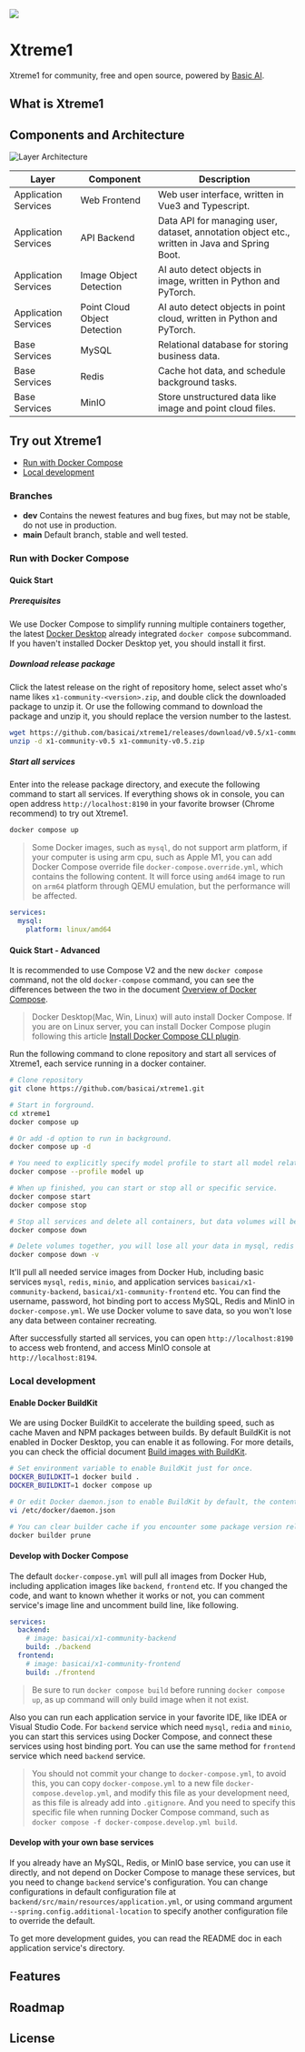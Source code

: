 ![](https://img.shields.io/badge/Apache--2.0-license-green)
# Xtreme1

Xtreme1 for community, free and open source, powered by [Basic AI](https://www.basic.ai/).

## What is Xtreme1

## Components and Architecture

![Layer Architecture](/docs/images/layer-architecture.png?raw=true)

| Layer | Component | Description |
| --- | --- | --- |
| Application Services | Web Frontend | Web user interface, written in Vue3 and Typescript. |
| Application Services | API Backend | Data API for managing user, dataset, annotation object etc., written in Java and Spring Boot. |
| Application Services | Image Object Detection | AI auto detect objects in image, written in Python and PyTorch. |
| Application Services | Point Cloud Object Detection | AI auto detect objects in point cloud, written in Python and PyTorch. |
| Base Services | MySQL | Relational database for storing business data. |
| Base Services | Redis | Cache hot data, and schedule background tasks. |
| Base Services | MinIO | Store unstructured data like image and point cloud files. |

## Try out Xtreme1

* [Run with Docker Compose](#run-with-docker-compose)
* [Local development](#local-development)

### Branches

* **dev** Contains the newest features and bug fixes, but may not be stable, do not use in production.
* **main** Default branch, stable and well tested.

### Run with Docker Compose

#### Quick Start

##### Prerequisites 

We use Docker Compose to simplify running multiple containers together, the latest [Docker Desktop](https://docs.docker.com/desktop/) already integrated `docker compose` subcommand. If you haven't installed Docker Desktop yet, you should install it first.

##### Download release package

Click the latest release on the right of repository home, select asset who's name likes `x1-community-<version>.zip`, and double click the downloaded package to unzip it. Or use the following command to download the package and unzip it, you should replace the version number to the lastest.

```bash
wget https://github.com/basicai/xtreme1/releases/download/v0.5/x1-community-v0.5.zip
unzip -d x1-community-v0.5 x1-community-v0.5.zip
```

##### Start all services

Enter into the release package directory, and execute the following command to start all services. If everything shows ok in console, you can open address `http://localhost:8190` in your favorite browser (Chrome recommend) to try out Xtreme1.

```bash
docker compose up
```

> Some Docker images, such as `mysql`, do not support arm platform, if your computer is using arm cpu, such as Apple M1, you can add Docker Compose override file `docker-compose.override.yml`, which contains the following content. It will force using `amd64` image to run on `arm64` platform through QEMU emulation, but the performance will be affected.

```yaml
services:
  mysql:
    platform: linux/amd64
```

#### Quick Start - Advanced

It is recommended to use Compose V2 and the new `docker compose` command, not the old `docker-compose` command, you can see the differences between the two in the document [Overview of Docker Compose](https://docs.docker.com/compose/).

> Docker Desktop(Mac, Win, Linux) will auto install Docker Compose. If you are on Linux server, you can install Docker Compose plugin following this article [Install Docker Compose CLI plugin](https://docs.docker.com/compose/install/compose-plugin/).

Run the following command to clone repository and start all services of Xtreme1, each service running in a docker container.
```bash
# Clone repository
git clone https://github.com/basicai/xtreme1.git

# Start in forground.
cd xtreme1
docker compose up

# Or add -d option to run in background.
docker compose up -d

# You need to explicitly specify model profile to start all model related services.
docker compose --profile model up

# When up finished, you can start or stop all or specific service.
docker compose start
docker compose stop

# Stop all services and delete all containers, but data volumes will be kept.
docker compose down

# Delete volumes together, you will lose all your data in mysql, redis and minio, be careful!
docker compose down -v
```

It'll pull all needed service images from Docker Hub, including basic services `mysql`, `redis`, `minio`, and application services `basicai/x1-community-backend`, `basicai/x1-community-frontend` etc. You can find the username, password, hot binding port to access MySQL, Redis and MinIO in `docker-compose.yml`. We use Docker volume to save data, so you won't lose any data between container recreating.

After successfully started all services, you can open `http://localhost:8190` to access web frontend, and access MinIO console at `http://localhost:8194`.

### Local development

#### Enable Docker BuildKit

We are using Docker BuildKit to accelerate the building speed, such as cache Maven and NPM packages between builds. By default BuildKit is not enabled in Docker Desktop, you can enable it as following. For more details, you can check the official document [Build images with BuildKit](https://docs.docker.com/develop/develop-images/build_enhancements/).

```bash
# Set environment variable to enable BuildKit just for once.
DOCKER_BUILDKIT=1 docker build .
DOCKER_BUILDKIT=1 docker compose up

# Or edit Docker daemon.json to enable BuildKit by default, the content can be something like '{ "features": { "buildkit": true } }'.
vi /etc/docker/daemon.json

# You can clear builder cache if you encounter some package version related problem.
docker builder prune
 ```

#### Develop with Docker Compose

The default `docker-compose.yml` will pull all images from Docker Hub, including application images like `backend`, `frontend` etc. If you changed the code, and want to known whether it works or not, you can comment service's image line and uncomment build line, like following.

```yaml
services:
  backend:
    # image: basicai/x1-community-backend
    build: ./backend
  frontend:
    # image: basicai/x1-community-frontend
    build: ./frontend
```

> Be sure to run `docker compose build` before running `docker compose up`, as up command will only build image when it not exist.

Also you can run each application service in your favorite IDE, like IDEA or Visual Studio Code. For `backend` service which need `mysql`, `redia` and `minio`, you can start this services using Docker Compose, and connect these services using host binding port. You can use the same method for `frontend` service which need `backend` service.

> You should not commit your change to `docker-compose.yml`, to avoid this, you can copy `docker-compose.yml` to a new file `docker-compose.develop.yml`, and modify this file as your development need, as this file is already add into `.gitignore`. And you need to specify this specific file when running Docker Compose command, such as `docker compose -f docker-compose.develop.yml build`.

#### Develop with your own base services

If you already have an MySQL, Redis, or MinIO base service, you can use it directly, and not depend on Docker Compose to manage these services, but you need to change `backend` service's configuration. You can change configurations in default configuration file at `backend/src/main/resources/application.yml`, or using command argument `--spring.config.additional-location` to specify another configuration file to override the default.

To get more development guides, you can read the README doc in each application service's directory.

## Features

## Roadmap

## License
